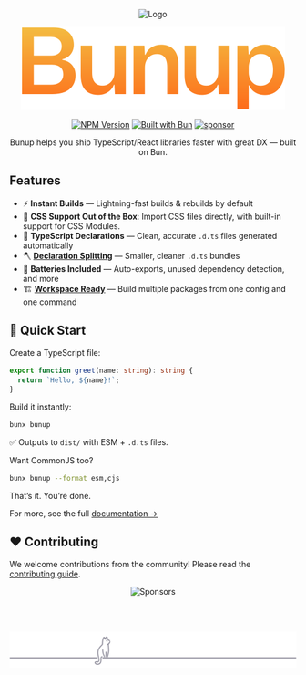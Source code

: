 <!-- markdownlint-disable first-line-h1 -->

<!-- markdownlint-start-capture -->
<!-- markdownlint-disable-file no-inline-html -->
<div align="center">

  <!-- markdownlint-disable-next-line no-alt-text -->


![Logo](docs/public/logo.svg)

![Bunup](assets/bunup-title.svg)

[![NPM Version](https://img.shields.io/npm/v/bunup?logo=npm&logoColor=212121&label=version&labelColor=ffc44e&color=212121)](https://npmjs.com/package/bunup) [![Built with Bun](https://img.shields.io/badge/Built_with-Bun-fbf0df?logo=bun&labelColor=212121)](https://bun.sh) [![sponsor](https://img.shields.io/badge/sponsor-EA4AAA?logo=githubsponsors&labelColor=FAFAFA)](https://github.com/sponsors/arshad-yaseen)

Bunup helps you ship TypeScript/React libraries faster with great DX — built on Bun.

</div>
<!-- markdownlint-restore -->

## Features

- ⚡ **Instant Builds** — Lightning-fast builds & rebuilds by default  
- 🎨 **CSS Support Out of the Box**: Import CSS files directly, with built-in support for CSS Modules.
- 📝 **TypeScript Declarations** — Clean, accurate `.d.ts` files generated automatically  
- 🪓 **[Declaration Splitting](https://bunup.dev/docs/guide/typescript-declarations#declaration-splitting)** — Smaller, cleaner `.d.ts` bundles  
- 🔋 **Batteries Included** — Auto-exports, unused dependency detection, and more  
- 🏗️ **[Workspace Ready](https://bunup.dev/docs/guide/workspaces)** — Build multiple packages from one config and one command

## 🚀 Quick Start

Create a TypeScript file:

```ts [src/index.ts]
export function greet(name: string): string {
  return `Hello, ${name}!`;
}
```

Build it instantly:

```sh
bunx bunup
```

✅ Outputs to `dist/` with ESM + `.d.ts` files.

Want CommonJS too?

```sh
bunx bunup --format esm,cjs
```

That’s it. You’re done.

For more, see the full [documentation →](https://bunup.dev)

## ❤️ Contributing

We welcome contributions from the community! Please read the [contributing guide](CONTRIBUTING.md).

<div align="center">

  <img src="https://cdn.jsdelivr.net/gh/arshad-yaseen/static/sponsors.svg" alt="Sponsors" />

<br /><br />

  <img src="assets/cat-footer.svg" alt="______ 🐈‍⬛ _____________" />

</div>
